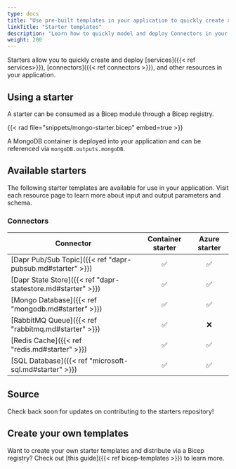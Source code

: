 ```yaml
---
type: docs
title: "Use pre-built templates in your application to quickly create and deploy resources"
linkTitle: "Starter templates"
description: "Learn how to quickly model and deploy Connectors in your application using Radius starters"
weight: 200
---
```


Starters allow you to quickly create and deploy [services]({{< ref services>}}), [connectors]({{< ref connectors >}}), and other resources in your application.

## Using a starter

A starter can be consumed as a Bicep module through a Bicep registry.

{{< rad file="snippets/mongo-starter.bicep" embed=true >}}

A MongoDB container is deployed into your application and can be referenced via `mongoDB.outputs.mongoDB`.

## Available starters

The following starter templates are available for use in your application. Visit each resource page to learn more about input and output parameters and schema.

### Connectors

| Connector | Container starter | Azure starter |
|-----------|:-----------------:|:-------------:|
| [Dapr Pub/Sub Topic]({{< ref "dapr-pubsub.md#starter" >}}) | ✅ | ✅ | 
| [Dapr State Store]({{< ref "dapr-statestore.md#starter" >}}) | ✅ | ✅ | 
| [Mongo Database]({{< ref "mongodb.md#starter" >}}) | ✅ | ✅ |
| [RabbitMQ Queue]({{< ref "rabbitmq.md#starter" >}}) | ✅ | ❌ |
| [Redis Cache]({{< ref "redis.md#starter" >}})    | ✅ | ✅ |
| [SQL Database]({{< ref "microsoft-sql.md#starter" >}})   | ✅ | ✅ |

## Source

Check back soon for updates on contributing to the starters repository!

## Create your own templates

Want to create your own starter templates and distribute via a Bicep registry? Check out [this guide]({{< ref bicep-templates >}}) to learn more.